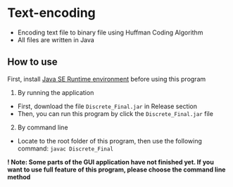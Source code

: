 # Text-encoding
- Encoding text file to binary file using Huffman Coding Algorithm
- All files are written in Java

## How to use
First, install [Java SE Runtime environment](https://www.oracle.com/java/technologies/javase-jre8-downloads.html) before using this program
1. By running the application
-  First, download the file `Discrete_Final.jar` in Release section
-  Then, you can run this program by click the `Discrete_Final.jar` file
2. By command line
- Locate to the root folder of this program, then use the following command:
`javac Discrete_Final`

**! Note: Some parts of the GUI application have not finished yet. If you want to use full feature of this program, please choose the command line method**
